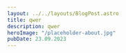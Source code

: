 ```yaml
---
layout: ../../layouts/BlogPost.astro
title: qwer
description: qwer
heroImage: "/placeholder-about.jpg"
pubDate: 23.09.2023
---
```

